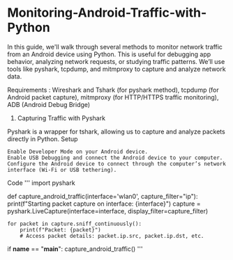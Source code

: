 # Monitoring-Android-Traffic-with-Python

In this guide, we'll walk through several methods to monitor network traffic from an Android device using Python. This is useful for debugging app behavior, analyzing network requests, or studying traffic patterns. We’ll use tools like pyshark, tcpdump, and mitmproxy to capture and analyze network data.

Requirements : Wireshark and Tshark (for pyshark method),
tcpdump (for Android packet capture),
mitmproxy (for HTTP/HTTPS traffic monitoring),
ADB (Android Debug Bridge)


1. Capturing Traffic with Pyshark

Pyshark is a wrapper for tshark, allowing us to capture and analyze packets directly in Python.
Setup

    Enable Developer Mode on your Android device.
    Enable USB Debugging and connect the Android device to your computer.
    Configure the Android device to connect through the computer’s network interface (Wi-Fi or USB tethering).

Code
'''
import pyshark

def capture_android_traffic(interface='wlan0', capture_filter="ip"):
    print(f"Starting packet capture on interface: {interface}")
    capture = pyshark.LiveCapture(interface=interface, display_filter=capture_filter)
    
    for packet in capture.sniff_continuously():
        print(f"Packet: {packet}")
        # Access packet details: packet.ip.src, packet.ip.dst, etc.

if __name__ == "__main__":
    capture_android_traffic()
'''
